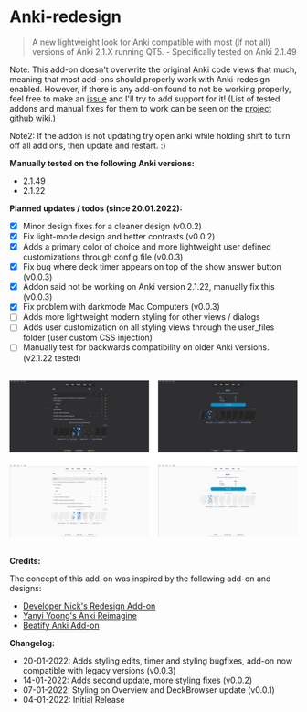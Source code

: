# Anki-redesign

> A new lightweight look for Anki compatible with most (if not all) versions of Anki 2.1.X running QT5. - Specifically tested on Anki 2.1.49

Note: This add-on doesn't overwrite the original Anki code views that much, meaning that most add-ons should properly work with Anki-redesign enabled. However, if there is any add-on found to not be working properly, feel free to make an [issue](https://github.com/Shirajuki/anki-redesign/issues) and I'll try to add support for it!
(List of tested addons and manual fixes for them to work can be seen on the [project github wiki](https://github.com/Shirajuki/anki-redesign/wiki/Compatible-Add-ons-for-Anki-2.1).)

Note2: If the addon is not updating try open anki while holding shift to turn off all add ons, then update and restart. :)

**Manually tested on the following Anki versions:**
- 2.1.49
- 2.1.22

**Planned updates / todos (since 20.01.2022):**
- [x] Minor design fixes for a cleaner design (v0.0.2)
- [x] Fix light-mode design and better contrasts (v0.0.2)
- [x] Adds a primary color of choice and more lightweight user defined customizations through config file (v0.0.3)
- [x] Fix bug where deck timer appears on top of the show answer button (v0.0.3)
- [x] Addon said not be working on Anki version 2.1.22, manually fix this (v0.0.3)
- [x] Fix problem with darkmode Mac Computers (v0.0.3)
- [ ] Adds more lightweight modern styling for other views / dialogs
- [ ] Adds user customization on all styling views through the user_files folder (user custom CSS injection)
- [ ] Manually test for backwards compatibility on older Anki versions. (v2.1.22 tested)

<br/>
<div><img src="./screenshots/ui-half.png"></div>
<br/>

**Credits:**

The concept of this add-on was inspired by the following add-on and designs:

- [Developer Nick's Redesign Add-on](https://github.com/nickdvlpr/Redesign)
- [Yanyi Yoong's Anki Reimagine](https://www.behance.net/gallery/50253077/Anki-Reimagine)
- [Beatify Anki Add-on](https://github.com/ShoroukAziz/Beautify-Anki)

**Changelog:**
- 20-01-2022: Adds styling edits, timer and styling bugfixes, add-on now compatible with legacy versions (v0.0.3)
- 14-01-2022: Adds second update, more styling fixes (v0.0.2)
- 07-01-2022: Styling on Overview and DeckBrowser update (v0.0.1)
- 04-01-2022: Initial Release